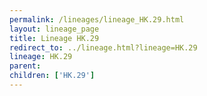 ```yaml
---
permalink: /lineages/lineage_HK.29.html
layout: lineage_page
title: Lineage HK.29
redirect_to: ../lineage.html?lineage=HK.29
lineage: HK.29
parent: 
children: ['HK.29']
---
```

